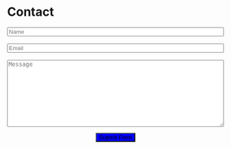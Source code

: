 # Contact

<form target="_blank" action="https://formsubmit.co/hexes.town.0y@icloud.com" method="POST"><div class="form-group"><div class="form-row"><input type="text" name="name" class="form-control" placeholder="Name" style="width: 100% !important;" required><br><br><div class="col"><input type="email" name="email" class="form-control" placeholder="Email" style="width: 100% !important;" required></div></div></div><br><div class="form-group"><textarea placeholder="Message" class="form-control" name="message" rows="10" style="width: 100% !important;" required></textarea></div><p></p><div align="center"><button type="submit" class="btn btn-lg btn-dark btn-block" style="background-color: blue;">Submit Form</button></div></form>







